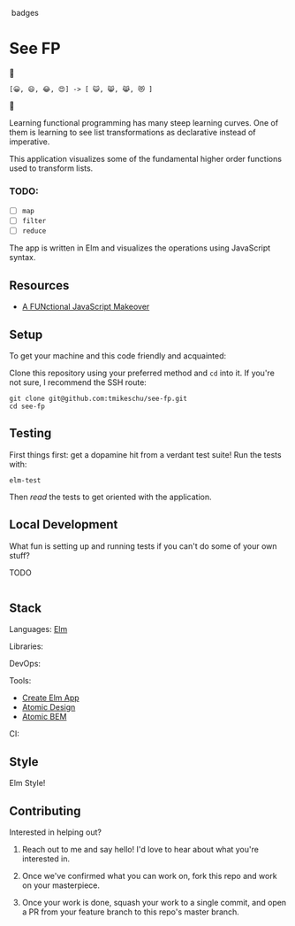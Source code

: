 ![]() badges

# See FP

👀

```
[😀, 😄, 😂, 😍] -> [ 😺, 😸, 😹, 😻 ]
```

👀

Learning functional programming has many steep learning curves. One of them is
learning to see list transformations as declarative instead of imperative.

This application visualizes some of the fundamental higher order functions used
to transform lists.

### TODO:

* [ ] `map`
* [ ] `filter`
* [ ] `reduce`

The app is written in Elm and visualizes the operations using JavaScript syntax.

## Resources

* [A FUNctional JavaScript Makeover](https://medium.com/@tmikeschu/a-functional-javascript-makeover-e1fd017e5413)

## Setup

To get your machine and this code friendly and acquainted:

Clone this repository using your preferred method and `cd` into it. If you're not sure, I
recommend the SSH route:

```
git clone git@github.com:tmikeschu/see-fp.git
cd see-fp
```

## Testing

First things first: get a dopamine hit from a verdant test suite! Run the tests with:

```
elm-test
```

Then *read* the tests to get oriented with the application.

## Local Development

What fun is setting up and running tests if you can't do some of your own stuff?

TODO
```
```

## Stack

Languages: [Elm](https://elm-lang.org/)

Libraries:

DevOps:

Tools:

* [Create Elm App](https://github.com/halfzebra/create-elm-app)
* [Atomic Design](http://bradfrost.com/blog/post/atomic-web-design/)
* [Atomic BEM](https://css-tricks.com/abem-useful-adaptation-bem/)

CI:

## Style

Elm Style!

## Contributing

Interested in helping out?

1. Reach out to me and say hello! I'd love to hear about what you're interested
   in.

2. Once we've confirmed what you can work on, fork this repo and work on your
   masterpiece.

3. Once your work is done, squash your work to a single commit, and open a PR
   from your feature branch to this repo's master branch.
